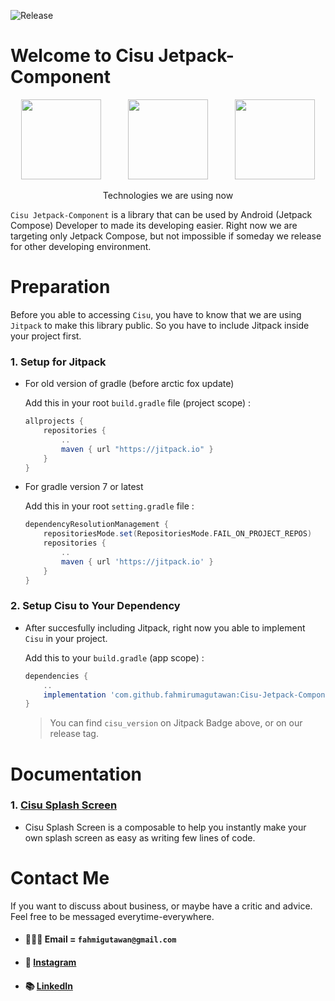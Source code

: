 

![Release](https://jitpack.io/v/fahmirumagutawan/Cisu-Jetpack-Component.svg)
# Welcome to Cisu Jetpack-Component
<p align="Center">
  <img src="https://cdn.freebiesupply.com/logos/large/2x/kotlin-1-logo-png-transparent.png" height="128"/>
  &nbsp
  &nbsp
  &nbsp
  &nbsp
  &nbsp
  <img src="https://miro.medium.com/max/1400/1*UpiyYV4onPs4emx-whdVHA.png" height="128"/>
  &nbsp
  &nbsp
  &nbsp
  &nbsp
  &nbsp
  <img src="https://tabris.com/wp-content/uploads/2021/06/jetpack-compose-icon_RGB.png" height="128"/>
<p align="center">Technologies we are using now</p>
</p>

`Cisu Jetpack-Component` is a library that can be used by Android (Jetpack Compose) Developer to made its developing easier. Right now we are targeting only Jetpack Compose, but not impossible if someday we release for other developing environment.

# Preparation
Before you able to accessing `Cisu`, you have to know that we are using `Jitpack` to make this library public. So you have to include Jitpack inside your project first.

### 1. Setup for Jitpack
-   For old version of gradle (before arctic fox update)
    
    Add this in your root  `build.gradle`  file (project scope) :
    
    ```gradle
    allprojects {
	    repositories {
		    ..
		    maven { url "https://jitpack.io" }
	    }
    }
    ```

-   For gradle version 7 or latest

    Add this in your root `setting.gradle` file :
    
    ```gradle
    dependencyResolutionManagement {
        repositoriesMode.set(RepositoriesMode.FAIL_ON_PROJECT_REPOS)
        repositories {
            ..
            maven { url 'https://jitpack.io' }
        }
    }
    
    ```
    
### 2. Setup Cisu to Your Dependency

-   After succesfully including Jitpack, right now you able to implement `Cisu` in your project.

    Add this to your `build.gradle` (app scope) :
    ```gradle
    dependencies {
        ..
        implementation 'com.github.fahmirumagutawan:Cisu-Jetpack-Component:$cisu_version'
    }
    ```
    > You can find `cisu_version` on Jitpack Badge above, or on our release tag.

# Documentation

### 1. [Cisu Splash Screen](https://github.com/fahmirumagutawan/Cisu-Jetpack-Component/blob/master/docs/CisuSplash.md)
- Cisu Splash Screen is a composable to help you instantly make your own splash screen as easy as writing few lines of code.

# Contact Me
If you want to discuss about business, or maybe have a critic and advice. Feel free to be messaged everytime-everywhere. 

-	#### 👨🏽‍💻 Email = `fahmigutawan@gmail.com`
-	#### 📸 [Instagram](https://www.instagram.com/fahmigutawan/)
-	#### 📚 [LinkedIn](https://www.linkedin.com/in/fahmi-noordin-rumagutawan-0b506521b/)
